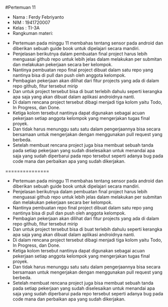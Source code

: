 #Pertemuan 11

* Nama  : Ferdy Febriyanto
* NIM   : 1941720007
* Kelas : TI-3A
* Rangkuman materi:

- Pertemuan pada minggu 11 membahas tentang sensor pada android dan diberikan sebuah guide book untuk dipelajari secara mandiri. 
- Penjelasan berikutnya dalam pembuatan final project harus lebih menguasai github repo untuk lebih jelas dalam melakukan per submitan dan melakukan pekerjaan secara ber kelompok. 
- Nantinya pembuatan repo final project dibuat dalam satu repo yang nantinya bisa di pull dan push oleh anggota kelompok. 
- Pembagian pekerjaan akan dilihat dari fitur projects yang ada di dalam repo github, fitur tersebut mirip 
- Dan untuk project tersebut bisa di buat terlebih dahulu seperti kerangka apa saja yang akan dibuat dalam aplikasi androidnya nanti. 
- Di dalam rencana project tersebut dibagi menjadi tiga kolom yaitu Todo, In Progress, dan Done. 
- Ketiga kolom tersebut nantinya dapat digunakan sebagai acuan pekerjaan setiap anggota kelompok yang mengerjakan tugas final proyek. 
- Dan tidak harus menunggu satu satu dalam pengerjaannya bisa secara bersamaan untuk mengerjakan dengan menggunakan pull request yang berbeda. 
- Setelah membuat rencana project juga bisa membuat sebuah tanda pada setiap pekerjaan yang sudah diselesaikan untuk menandai apa saja yang sudah diperbarui pada repo tersebut seperti adanya bug pada code mana dan perbaikan apa yang sudah dikerjakan.


===============

- Pertemuan pada minggu 11 membahas tentang sensor pada android dan diberikan sebuah guide book untuk dipelajari secara mandiri. 
- Penjelasan berikutnya dalam pembuatan final project harus lebih menguasai github repo untuk lebih jelas dalam melakukan per submitan dan melakukan pekerjaan secara ber kelompok. 
- Nantinya pembuatan repo final project dibuat dalam satu repo yang nantinya bisa di pull dan push oleh anggota kelompok. 
- Pembagian pekerjaan akan dilihat dari fitur projects yang ada di dalam repo github, fitur tersebut mirip 
- Dan untuk project tersebut bisa di buat terlebih dahulu seperti kerangka apa saja yang akan dibuat dalam aplikasi androidnya nanti. 
- Di dalam rencana project tersebut dibagi menjadi tiga kolom yaitu Todo, In Progress, dan Done. 
- Ketiga kolom tersebut nantinya dapat digunakan sebagai acuan pekerjaan setiap anggota kelompok yang mengerjakan tugas final proyek. 
- Dan tidak harus menunggu satu satu dalam pengerjaannya bisa secara bersamaan untuk mengerjakan dengan menggunakan pull request yang berbeda. 
- Setelah membuat rencana project juga bisa membuat sebuah tanda pada setiap pekerjaan yang sudah diselesaikan untuk menandai apa saja yang sudah diperbarui pada repo tersebut seperti adanya bug pada code mana dan perbaikan apa yang sudah dikerjakan.
